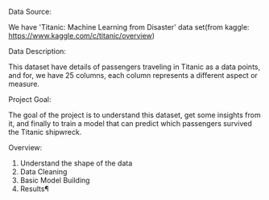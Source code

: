 Data Source:

We have 'Titanic: Machine Learning from Disaster' data set(from kaggle:
https://www.kaggle.com/c/titanic/overview)


Data Description:

This dataset have details of passengers traveling in Titanic as a data points, and for, we have 25 columns, each column represents a different aspect or measure.


Project Goal:

The goal of the project is to understand this dataset, get some insights from it, and finally to train a model that can predict which passengers survived the Titanic shipwreck.

Overview:
1) Understand the shape of the data
2) Data Cleaning
3) Basic Model Building
4) Results¶

